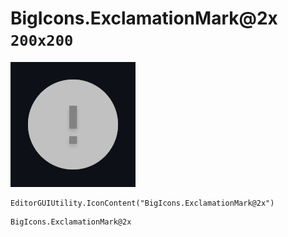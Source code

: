 # BigIcons.ExclamationMark@2x `200x200`
<img src="/img/BigIcons.ExclamationMark@2x.png" width=200 height=200>

``` CSharp
EditorGUIUtility.IconContent("BigIcons.ExclamationMark@2x")
```
```
BigIcons.ExclamationMark@2x
```
